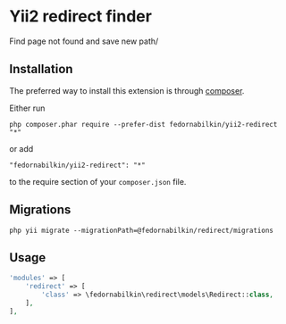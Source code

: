 Yii2 redirect finder
====================
Find page not found and save new path/

Installation
------------

The preferred way to install this extension is through [composer](http://getcomposer.org/download/).

Either run

```
php composer.phar require --prefer-dist fedornabilkin/yii2-redirect "*"
```

or add

```
"fedornabilkin/yii2-redirect": "*"
```

to the require section of your `composer.json` file.

Migrations
-----

`php yii migrate --migrationPath=@fedornabilkin/redirect/migrations`

Usage
-----

```php
'modules' => [
    'redirect' => [
        'class' => \fedornabilkin\redirect\models\Redirect::class,
    ],
],
```